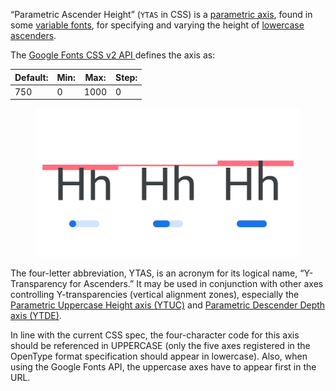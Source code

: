 
“Parametric Ascender Height” (`YTAS` in CSS) is a [parametric axis](/glossary/parametric_axis), found in some [variable fonts](/glossary/variable_fonts), for specifying and varying the height of [lowercase](/glossary/uppercase_lowercase) [ascenders](/glossary/ascenders_descenders).

The [Google Fonts CSS v2 API ](https://developers.google.com/fonts/docs/css2) defines the axis as:

| Default: | Min: | Max: | Step: |
| --- | --- | --- | --- |
| 750 | 0 | 1000 | 0 |

<figure>

![INSERT_ALT_TEXT](images/thumbnail.svg)

</figure>

The four-letter abbreviation, YTAS, is an acronym for its logical name, “Y-Transparency for Ascenders.” It may be used in conjunction with other axes controlling Y-transparencies (vertical alignment zones), especially the [Parametric Uppercase Height axis (YTUC)](/glossary/ytuc_axis) and [Parametric Descender Depth axis (YTDE)](/glossary/ytde_axis).

In line with the current CSS spec, the four-character code for this axis should be referenced in UPPERCASE (only the five axes registered in the OpenType format specification should appear in lowercase). Also, when using the Google Fonts API, the uppercase axes have to appear first in the URL.
